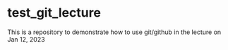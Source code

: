 # test_git_lecture
This is a repository to demonstrate how to use git/github in the lecture on Jan 12, 2023
